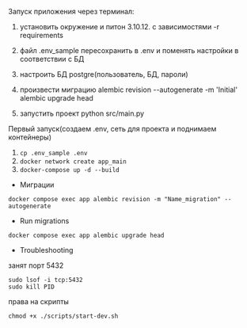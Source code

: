 Запуск приложения через терминал:
1. установить окружение и питон 3.10.12.  c зависимостями -r requirements

2. файл .env_sample пересохранить в .env и поменять настройки в соответствии с БД

3. настроить БД postgre(пользователь, БД, пароли)

4. произвести миграцию
   alembic revision --autogenerate -m 'Initial'
   alembic upgrade head

5. запустить проект
   python src/main.py


Первый запуск(создаем .env, сеть для проекта и поднимаем контейнеры)

1. `cp .env_sample .env`
2. `docker network create app_main`
3. `docker-compose up -d --build`

- Миграции
```shell
docker compose exec app alembic revision -m "Name_migration" --autogenerate
```
- Run migrations
```shell
docker compose exec app alembic upgrade head
```



- Troubleshooting

занят порт 5432
```
sudo lsof -i tcp:5432
sudo kill PID
```
права на скрипты
```
chmod +x ./scripts/start-dev.sh
```